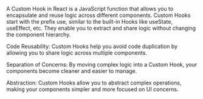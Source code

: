 <!-- What is a Custom Hook in React? -->

A Custom Hook in React is a JavaScript function that allows you to encapsulate and reuse logic across different components. Custom Hooks start with the prefix use, similar to the built-in Hooks like useState, useEffect, etc. They enable you to extract and share logic without changing the component hierarchy.

<!-- Why Use a Custom Hook? -->

Code Reusability: Custom Hooks help you avoid code duplication by allowing you to share logic across multiple components.

Separation of Concerns: By moving complex logic into a Custom Hook, your components become cleaner and easier to manage.

Abstraction: Custom Hooks allow you to abstract complex operations, making your components simpler and more focused on UI concerns.